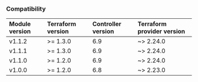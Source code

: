 ### Compatibility
Module version | Terraform version | Controller version | Terraform provider version
:--- | :--- | :--- | :---
v1.1.2 | >= 1.3.0 | 6.9 | ~> 2.24.0
v1.1.1 | >= 1.3.0 | 6.9 | ~> 2.24.0
v1.1.0 | >= 1.2.0 | 6.9 | ~> 2.24.0
v1.0.0 | >= 1.2.0 | 6.8 | ~> 2.23.0